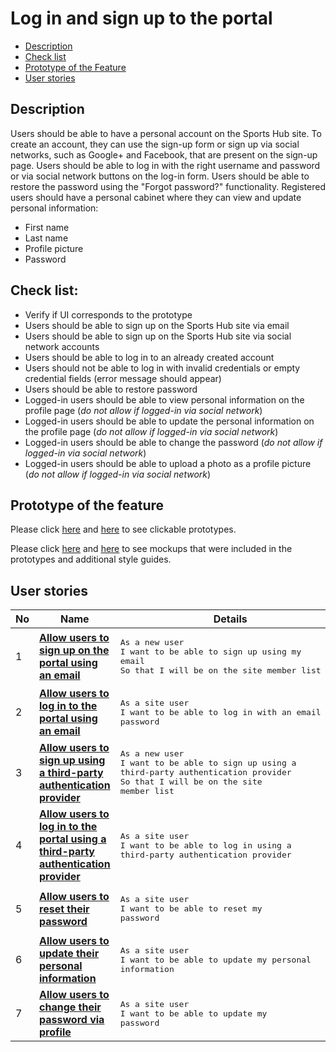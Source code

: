 # Log in and sign up to the portal

- [Description](#description)
- [Check list](#check-list)
- [Prototype of the Feature](#prototype-of-the-feature)
- [User stories](#user-stories)

## Description

Users should be able to have a personal account on the Sports Hub site. To create an account, they can use the sign-up form or sign up via social networks, such as Google+ and Facebook, that are present on the sign-up page. Users should be able to log in with the right username and password or via social network buttons on the log-in form. Users should be able to restore the password using the "Forgot password?" functionality. Registered users should have a personal cabinet where they can view and update personal information:
- First name
- Last name
- Profile picture
- Password

## Check list:

  - Verify if UI corresponds to the prototype
  - Users should be able to sign up on the Sports Hub site via email
  - Users should be able to sign up on the Sports Hub site via social network accounts
  - Users should be able to log in to an already created account
  - Users should not be able to log in with invalid credentials or empty credential fields (error message should appear)
  - Users should be able to restore password
  - Logged-in users should be able to view personal information on the profile page (_do not allow if logged-in via social network_)
  - Logged-in users should be able to update the personal information on the profile page (_do not allow if logged-in via social network_)
  - Logged-in users should be able to change the password (_do not allow if logged-in via social network_)
  - Logged-in users should be able to upload a photo as a profile picture (_do not allow if logged-in via social network_)

## Prototype of the feature

Please click [here](https://www.figma.com/proto/pGlTwGGnAojQsmcvwEU1o9/Log-In-Sign-Up?node-id=6324%3A4393&viewport=504%2C425%2C0.02521197311580181&scaling=scale-down) and [here](https://www.figma.com/proto/bcp6rKNxQoYrYArsPFJS40/Personal-Cabinet?node-id=6829%3A15676&viewport=-239%2C424%2C0.08385282009840012&scaling=min-zoom) to see clickable prototypes.

Please click [here](https://www.figma.com/file/pGlTwGGnAojQsmcvwEU1o9/Log-In-Sign-Up?node-id=0%3A36) and [here](https://www.figma.com/file/bcp6rKNxQoYrYArsPFJS40/Personal-Cabinet?node-id=0%3A1) to see mockups that were included in the prototypes and additional style guides.

## User stories

No           |      Name     |   Details
------------ | ------------- | -------------
1 |[**Allow users to sign up on the portal using an email**](/products/sport_news_portal/web_application_features/log_in_and_sign_up/user_stories/sign_up_to_the_portal)|<pre>As a new user<br>I want to be able to sign up using my email<br>So that I will be on the site member list</pre>
2 |[**Allow users to log in to the portal using an email**](/products/sport_news_portal/web_application_features/log_in_and_sign_up/user_stories/log_in_to_the_portal)|<pre>As a site user<br>I want to be able to log in with an email and password</pre>
3 |[**Allow users to sign up using a third-party authentication provider**](/products/sport_news_portal/web_application_features/log_in_and_sign_up/user_stories/sign_up_with_third_party) |<pre>As a new user<br>I want to be able to sign up using a third-party authentication provider<br>So that I will be on the site member list</pre>
4 |[**Allow users to log in to the portal using a third-party authentication provider**](/products/sport_news_portal/web_application_features/log_in_and_sign_up/user_stories/log_in_with_third_party) |<pre>As a site user<br>I want to be able to log in using a third-party authentication provider</pre>
5 |[**Allow users to reset their password**](/products/sport_news_portal/web_application_features/log_in_and_sign_up/user_stories/forgot_password)|<pre>As a site user<br>I want to be able to reset my password</pre>
6 |[**Allow users to update their personal information**](/products/sport_news_portal/web_application_features/log_in_and_sign_up/user_stories/personal_information_update)|<pre>As a site user<br>I want to be able to update my personal information</pre>
7 |[**Allow users to change their password via profile**](/products/sport_news_portal/web_application_features/log_in_and_sign_up/user_stories/password_update)|<pre>As a site user<br>I want to be able to update my password</pre>
